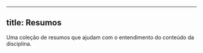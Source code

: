 
---
title: Resumos
---

Uma coleção de resumos que ajudam com o entendimento do conteúdo da disciplina.